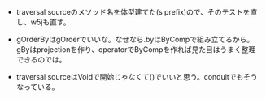 
- traversal sourceのメソッド名を体型建てた(s prefix)ので、そのテストを直し、w5jも直す。

- gOrderByはgOrderでいいな。なぜなら.byはByCompで組み立てるから。
  gByはprojectionを作り、operatorでByCompを作れば見た目はうまく整理できるのでは。

- traversal sourceはVoidで開始じゃなくて()でいいと思う。conduitでもそうなっている。

